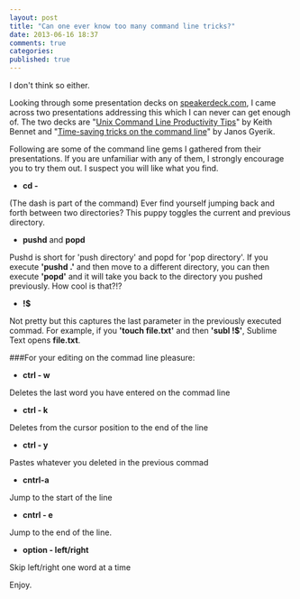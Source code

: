 ```yaml
---
layout: post
title: "Can one ever know too many command line tricks?"
date: 2013-06-16 18:37
comments: true
categories:
published: true
---
```


I don't think so either.

Looking through some presentation decks on [speakerdeck.com](https://speakerdeck.com/), I came across two presentations addressing this which I can never can get enough of. The two decks are "[Unix Command Line Productivity Tips](https://speakerdeck.com/keithrbennett/unix-command-line-productivity-tips)" by Keith Bennet and "[Time-saving tricks on the command line](https://speakerdeck.com/janosgyerik/time-saving-tricks-on-the-command-line)" by Janos Gyerik.

Following are some of the command line gems I gathered from their presentations. If you are unfamiliar with any of them, I strongly encourage you to try them out. I suspect you will like what you find.

* **cd -**

(The dash is part of the command) Ever find yourself jumping back and forth between two directories? This puppy toggles the current and previous directory.

* **pushd** and **popd**

Pushd is short for 'push directory' and popd for 'pop directory'. If you execute **'pushd .'** and then move to a different directory, you can then execute **'popd'** and it will take you back to the directory you pushed previously. How cool is that?!?

* **!$**

Not pretty but this captures the last parameter in the previously executed commad. For example, if you **'touch file.txt'** and then **'subl !$'**, Sublime Text opens **file.txt**.

###For your editing on the commad line pleasure:

* **ctrl - w**

Deletes the last word you have entered on the commad line

* **ctrl - k**

Deletes from the cursor position to the end of the line

* **ctrl - y**

Pastes whatever you deleted in the previous commad

* **cntrl-a**

Jump to the start of the line

* **cntrl - e**

Jump to the end of the line.

* **option - left/right**

Skip left/right one word at a time


Enjoy.